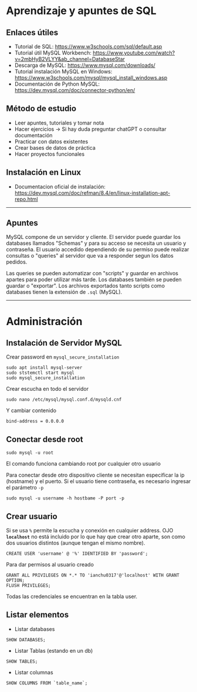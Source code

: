 # Aprendizaje y apuntes de SQL

## Enlaces útiles
- Tutorial de SQL: https://www.w3schools.com/sql/default.asp
- Tutorial útil MySQL Workbench: https://www.youtube.com/watch?v=2mbHyB2VLYY&ab_channel=DatabaseStar
- Descarga de MySQL: https://www.mysql.com/downloads/
- Tutorial instalación MySQL en Windows: https://www.w3schools.com/mysql/mysql_install_windows.asp
- Documentación de Python MySQL: https://dev.mysql.com/doc/connector-python/en/


## Método de estudio
- Leer apuntes, tutoriales y tomar nota
- Hacer ejercicios → Si hay duda preguntar chatGPT o consultar documentación
- Practicar con datos existentes
- Crear bases de datos de práctica
- Hacer proyectos funcionales

## Instalación en Linux
- Documentacion oficial de instalación: https://dev.mysql.com/doc/refman/8.4/en/linux-installation-apt-repo.html



----
## Apuntes

MySQL compone de un servidor y cliente. El servidor puede guardar los databases llamados "Schemas" y para su acceso se necesita un usuario y contraseña.
El usuario accedido dependiendo de su permiso puede realizar consultas o "queries" al servidor que va a responder segun los datos pedidos. 

Las queries se pueden automatizar con "scripts" y guardar en archivos apartes para poder utilizar más tarde. Los databases también se pueden guardar o "exportar".
Los archivos exportados tanto scripts como databases tienen la extensión de `.sql` (MySQL).

---

# Administración

## Instalación de Servidor MySQL

Crear password en `mysql_secure_installation`

```
sudo apt install mysql-server
sudo ststemctl start mysql
sudo mysql_secure_installation
```

Crear escucha en todo el servidor
```
sudo nano /etc/mysql/mysql.conf.d/mysqld.cnf
```

Y cambiar contenido 

```
bind-address = 0.0.0.0
```

## Conectar desde root
```
sudo mysql -u root
```
El comando funciona cambiando root por cualquier otro usuario

Para conectar desde otro dispositivo cliente se necesitan especificar la ip (hostname) y el puerto.
Si el usuario tiene contraseña, es necesario ingresar el parámetro `-p`
```
sudo mysql -u username -h hostbame -P port -p
```

## Crear usuario
Si se usa `%` permite la escucha y conexión en cualquier address. 
OJO **`localhost`** no está incluido por lo que hay que crear otro aparte, son como dos usuarios distintos (aunque tengan el mismo nombre). 
```
CREATE USER 'username' @ '%' IDENTIFIED BY 'password';
```

Para dar permisos al usuario creado
```
GRANT ALL PRIVILEGES ON *.* TO 'ianchu0317'@'localhost' WITH GRANT OPTION;
FLUSH PRIVILEGES;
```

Todas las credenciales se encuentran en la tabla user. 


## Listar elementos

- Listar databases
```
SHOW DATABASES;
```

- Listar Tablas (estando en un db)
```
SHOW TABLES;
```

- Listar columnas
```
SHOW COLUMNS FROM `table_name`;
```



 
